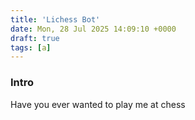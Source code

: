 ```yaml
---
title: 'Lichess Bot'
date: Mon, 28 Jul 2025 14:09:10 +0000
draft: true
tags: [a]
---
```


### Intro

Have you ever wanted to play me at chess